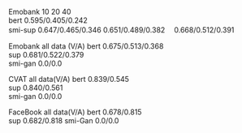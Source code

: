 
Emobank         10                            20                  40                     
bert        0.595/0.405/0.242                                                     
smi-sup     0.647/0.465/0.346         0.651/0.489/0.382　   0.668/0.512/0.391




Emobank           all data (V/A)
bert             0.675/0.513/0.368                             
sup              0.681/0.522/0.379    
smi-gan            0.0/0.0




CVAT             all data(V/A)
bert              0.839/0.545                              
sup               0.840/0.561     
smi-gan            0.0/0.0





FaceBook       all data(V/A)
bert            0.678/0.815    
sup             0.682/0.818
smi-Gan          0.0/0.0







